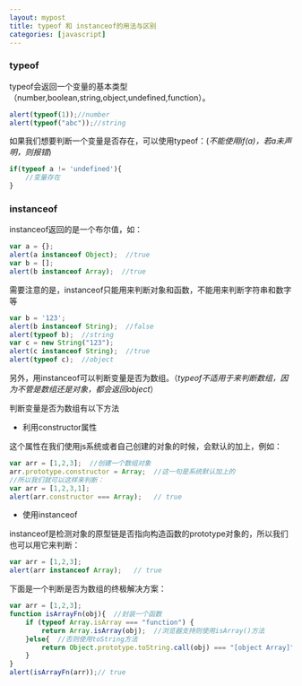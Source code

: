 ```yaml
---
layout: mypost
title: typeof 和 instanceof的用法与区别
categories: [javascript]
---
```



### typeof

typeof会返回一个变量的基本类型（number,boolean,string,object,undefined,function）。
```javascript
alert(typeof(1));//number
alert(typeof("abc"));//string
```

如果我们想要判断一个变量是否存在，可以使用typeof：(*不能使用if(a)，若a未声明，则报错*)
```javascript
if(typeof a != 'undefined'){
    //变量存在
}
```


### instanceof

instanceof返回的是一个布尔值，如：
```javascript
var a = {};
alert(a instanceof Object);  //true
var b = [];
alert(b instanceof Array);  //true
```

需要注意的是，instanceof只能用来判断对象和函数，不能用来判断字符串和数字等
```javascript
var b = '123';
alert(b instanceof String);  //false
alert(typeof b);  //string
var c = new String("123");
alert(c instanceof String);  //true
alert(typeof c);  //object
```

另外，用instanceof可以判断变量是否为数组。（*typeof不适用于来判断数组，因为不管是数组还是对象，都会返回object*）


判断变量是否为数组有以下方法

- 利用constructor属性

这个属性在我们使用js系统或者自己创建的对象的时候，会默认的加上，例如：
```javascript
var arr = [1,2,3];  //创建一个数组对象
arr.prototype.constructor = Array;  //这一句是系统默认加上的
//所以我们就可以这样来判断：
var arr = [1,2,3,1];
alert(arr.constructor === Array);   // true
```

- 使用instanceof

instanceof是检测对象的原型链是否指向构造函数的prototype对象的，所以我们也可以用它来判断：
```javascript
var arr = [1,2,3];
alert(arr instanceof Array);   // true
```

下面是一个判断是否为数组的终极解决方案：
```javascript
var arr = [1,2,3];
function isArrayFn(obj){  //封装一个函数
    if (typeof Array.isArray === "function") {
        return Array.isArray(obj);  //浏览器支持则使用isArray()方法
    }else{  //否则使用toString方法
        return Object.prototype.toString.call(obj) === "[object Array]";
    }
}
alert(isArrayFn(arr));// true
```
